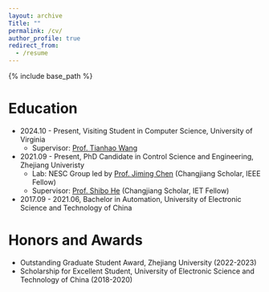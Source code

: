 ```yaml
---
layout: archive
Title: ""
permalink: /cv/
author_profile: true
redirect_from:
  - /resume
---
```


{% include base_path %}

Education
======
<!--
* 20XX.10 - Present, Visiting Student in Computer Science, GitHub University
  * Supervisor: Prof. HHH YYY
* 20XX.09 - Present, PhD Candidate in XXX, Zhejiang Univeristy
  * Supervisor: Prof. HHH YYY 
* XXXX.09 - YYYY.06, Bachelor in GitHub, GitHub University
-->


* 2024.10 - Present, Visiting Student in Computer Science, University of Virginia
  * Supervisor: [Prof. Tianhao Wang](https://tianhao.wang/)
* 2021.09 - Present, PhD Candidate in Control Science and Engineering, Zhejiang Univeristy
  * Lab: NESC Group led by [Prof. Jiming Chen](https//person.zju.edu.cn/en/jmchen) (Changjiang Scholar, IEEE Fellow)
  * Supervisor: [Prof. Shibo He](https://person.zju.edu.cn/en/shibohe) (Changjiang Scholar, IET Fellow)
* 2017.09 - 2021.06, Bachelor in Automation, University of Electronic Science and Technology of China

<!--
Work experience
======
* Spring 2024: Academic Pages Collaborator
  * Github University
  * Duties includes: Updates and improvements to template
  * Supervisor: The Users

* Fall 2015: Research Assistant
  * Github University
  * Duties included: Merging pull requests
  * Supervisor: Professor Hub

* Summer 2015: Research Assistant
  * Github University
  * Duties included: Tagging issues
  * Supervisor: Professor Git
-->
 
Honors and Awards
======
<!--
* Honor 1
* Honor 2
-->

* Outstanding Graduate Student Award, Zhejiang University (2022-2023)
* Scholarship for Excellent Student, University of Electronic Science and Technology of China (2018-2020)

<!--
Skills
======
* Skill 1
* Skill 2
  * Sub-skill 2.1
  * Sub-skill 2.2
  * Sub-skill 2.3
* Skill 3

Publications
======
  <ul>{% for post in site.publications reversed %}
    {% include archive-single-cv.html %}
  {% endfor %}</ul>
  
Talks
======
  <ul>{% for post in site.talks reversed %}
    {% include archive-single-talk-cv.html  %}
  {% endfor %}</ul>
  
Teaching
======
  <ul>{% for post in site.teaching reversed %}
    {% include archive-single-cv.html %}
  {% endfor %}</ul>
  
Service and leadership
======
* Currently signed in to 43 different slack teams
-->
